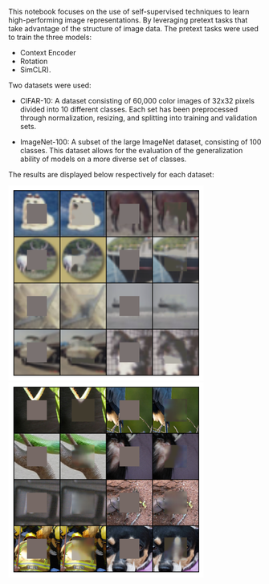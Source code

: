 This notebook focuses on the use of self-supervised techniques to learn high-performing image representations. By leveraging pretext tasks that take advantage of the structure of image data.
The pretext tasks were used to train the three models:
* Context Encoder
* Rotation
* SimCLR).
  
Two datasets were used:
*	CIFAR-10: A dataset consisting of 60,000 color images of 32x32 pixels divided into 10 different classes. Each set has been preprocessed through normalization, resizing, and splitting into training and validation sets.

* ImageNet-100: A subset of the large ImageNet dataset, consisting of 100 classes. This dataset allows for the evaluation of the generalization ability of models on a more diverse set of classes.

The results are displayed below respectively for each dataset:  

![Example Image](CIFAR-10.png)    ![Example Image](ImageNet100.png)
                                  
